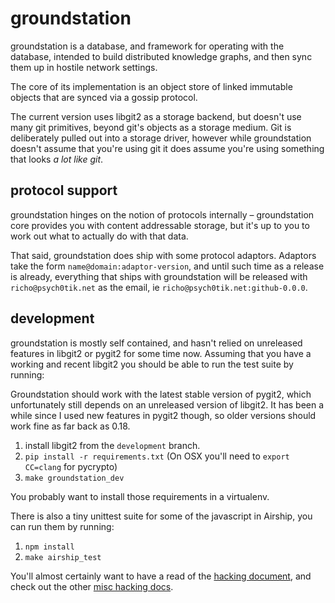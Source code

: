 groundstation
=============

groundstation is a database, and framework for operating with the database,
intended to build distributed knowledge graphs, and then sync them up in
hostile network settings.

The core of its implementation is an object store of linked immutable objects
that are synced via a gossip protocol.

The current version uses libgit2 as a storage backend, but doesn't use many git
primitives, beyond git's objects as a storage medium. Git is deliberately
pulled out into a storage driver, however while groundstation doesn't assume
that you're using git it does assume you're using something that looks *a lot
like git*.

protocol support
----------------

groundstation hinges on the notion of protocols internally – groundstation core
provides you with content addressable storage, but it's up to you to work out
what to actually do with that data.

That said, groundstation does ship with some protocol adaptors. Adaptors take
the form `name@domain:adaptor-version`, and until such time as a release is
already, everything that ships with groundstation will be released with
`richo@psych0tik.net` as the email, ie `richo@psych0tik.net:github-0.0.0`.


development
-----------

groundstation is mostly self contained, and hasn't relied on unreleased
features in libgit2 or pygit2 for some time now. Assuming that you have a
working and recent libgit2 you should be able to run the test suite by running:

Groundstation should work with the latest stable version of pygit2, which unfortunately still depends on an unreleased version of libgit2. It has been a while since I used new features in pygit2 though, so older versions should work fine as far back as 0.18.


1. install libgit2 from the `development` branch.
2. `pip install -r requirements.txt` (On OSX you'll need to `export CC=clang` for pycrypto)
3. `make groundstation_dev`

You probably want to install those requirements in a virtualenv.

There is also a tiny unittest suite for some of the javascript in Airship, you can run them by running:

1. `npm install`
2. `make airship_test`

You'll almost certainly want to have a read of the [hacking document](HACKING.md),
and check out the other [misc hacking docs](HACKING/).
